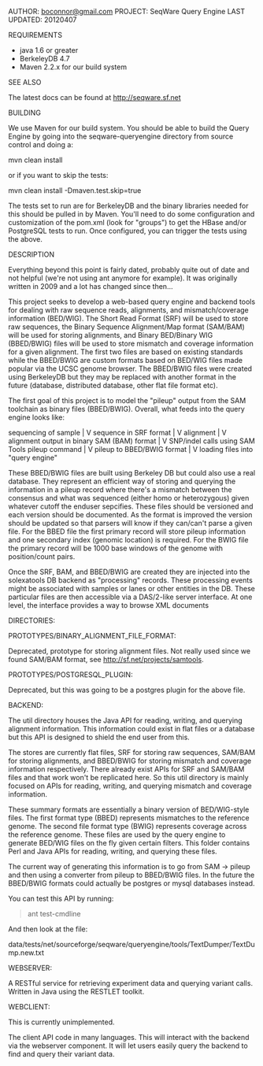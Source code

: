AUTHOR:       boconnor@gmail.com
PROJECT:      SeqWare Query Engine
LAST UPDATED: 20120407

REQUIREMENTS

* java 1.6 or greater
* BerkeleyDB 4.7
* Maven 2.2.x for our build system

SEE ALSO

The latest docs can be found at http://seqware.sf.net

BUILDING

We use Maven for our build system.  You should be able to build the Query
Engine by going into the seqware-queryengine directory from source control and
doing a:

 mvn clean install

or if you want to skip the tests:

 mvn clean install -Dmaven.test.skip=true

The tests set to run are for BerkeleyDB and the binary libraries needed for
this should be pulled in by Maven. You'll need to do some configuration and
customization of the pom.xml (look for "groups") to get the HBase and/or
PostgreSQL tests to run.  Once configured, you can trigger the tests using the
above.

DESCRIPTION

Everything beyond this point is fairly dated, probably quite out of date and
not helpful (we're not using ant anymore for example). It was originally
written in 2009 and a lot has changed since then...

This project seeks to develop a web-based query engine and backend tools for
dealing with raw sequence reads, alignments, and mismatch/coverage information
(BED/WIG).  The Short Read Format (SRF) will be used to store raw sequences,
the Binary Sequence Alignment/Map format (SAM/BAM) will be used for storing
alignments, and Binary BED/Binary WIG (BBED/BWIG) files will be used to store
mismatch and coverage information for a given alignment.  The first two files
are based on existing standards while the BBED/BWIG are custom formats based on
BED/WIG files made popular via the UCSC genome browser.  The BBED/BWIG files
were created using BerkeleyDB but they may be replaced with another format in
the future (database, distributed database, other flat file format etc).

The first goal of this project is to model the "pileup" output from the SAM
toolchain as binary files (BBED/BWIG).  Overall, what feeds into the query
engine looks like:

sequencing of sample
        |
        V
sequence in SRF format
        |
        V
alignment
        |
        V
alignment output in binary SAM (BAM) format
        |
        V
SNP/indel calls using SAM Tools pileup command
        |
        V
pileup to BBED/BWIG format
        |
        V
loading files into "query engine"

These BBED/BWIG files are built using Berkeley DB but could also use a real
database.  They represent an efficient way of storing and querying the
information in a pileup record where there's a mismatch between the consensus
and what was sequenced (either homo or heterozygous) given whatever cutoff the
enduser sepcifies. These files should be versioned and each version should be
documented.  As the format is improved the version should be updated so that
parsers will know if they can/can't parse a given file.  For the BBED file the
first primary record will store pileup information and one secondary index
(genomic location) is required. For the BWIG file the primary record will be
1000 base windows of the genome with position/count pairs.

Once the SRF, BAM, and BBED/BWIG are created they are injected into the
solexatools DB backend as "processing" records.  These processing events might
be associated with samples or lanes or other entities in the DB.  These
particular files are then accessible via a DAS/2-like server interface.  At one
level, the interface provides a way to browse XML documents 

DIRECTORIES:

PROTOTYPES/BINARY_ALIGNMENT_FILE_FORMAT:

Deprecated, prototype for storing alignment files.  Not really used since we
found SAM/BAM format, see http://sf.net/projects/samtools.

PROTOTYPES/POSTGRESQL_PLUGIN:

Deprecated, but this was going to be a postgres plugin for the above file.

BACKEND:

The util directory houses the Java API for reading, writing, and querying
alignment information.  This information could exist in flat files or a
database but this API is designed to shield the end user from this.

The stores are currently flat files, SRF for storing raw sequences, SAM/BAM for
storing alignments, and BBED/BWIG for storing mismatch and coverage information
respectively.  There already exist APIs for SRF and SAM/BAM files and that work
won't be replicated here.  So this util directory is mainly focused on APIs for
reading, writing, and querying mismatch and coverage information.

These summary formats are essentially a binary version of BED/WIG-style files.
The first format type (BBED) represents mismatches to the reference genome.
The second file format type (BWIG) represents coverage across the reference
genome.  These files are used by the query engine to generate BED/WIG files on
the fly given certain filters. This folder contains Perl and Java APIs for
reading, writing, and querying these files.

The current way of generating this information is to go from SAM -> pileup and
then using a converter from pileup to BBED/BWIG files.  In the future the
BBED/BWIG formats could actually be postgres or mysql databases instead.

You can test this API by running:

>ant test-cmdline

And then look at the file:

data/tests/net/sourceforge/seqware/queryengine/tools/TextDumper/TextDump.new.txt


WEBSERVER:

A RESTful service for retrieving experiment data and querying variant calls.
Written in Java using the RESTLET toolkit.

WEBCLIENT:

This is currently unimplemented.

The client API code in many languages. This will interact with the backend via
the webserver component. It will let users easily query the backend to find and
query their variant data.
